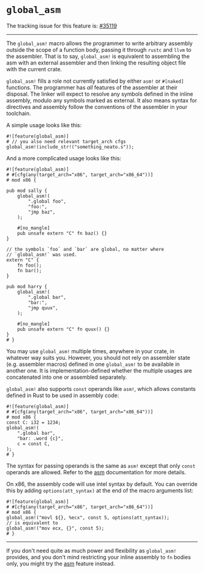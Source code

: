 # `global_asm`

The tracking issue for this feature is: [#35119]

[#35119]: https://github.com/rust-lang/rust/issues/35119

------------------------

The `global_asm!` macro allows the programmer to write arbitrary
assembly outside the scope of a function body, passing it through
`rustc` and `llvm` to the assembler. That is to say, `global_asm!` is
equivalent to assembling the asm with an external assembler and then
linking the resulting object file with the current crate.

`global_asm!` fills a role not currently satisfied by either `asm!`
or `#[naked]` functions. The programmer has _all_ features of the
assembler at their disposal. The linker will expect to resolve any
symbols defined in the inline assembly, modulo any symbols marked as
external. It also means syntax for directives and assembly follow the
conventions of the assembler in your toolchain.

A simple usage looks like this:

```rust,ignore (requires-external-file)
#![feature(global_asm)]
# // you also need relevant target_arch cfgs
global_asm!(include_str!("something_neato.s"));
```

And a more complicated usage looks like this:

```rust,no_run
#![feature(global_asm)]
# #[cfg(any(target_arch="x86", target_arch="x86_64"))]
# mod x86 {

pub mod sally {
    global_asm!(
        ".global foo",
        "foo:",
        "jmp baz",
    );

    #[no_mangle]
    pub unsafe extern "C" fn baz() {}
}

// the symbols `foo` and `bar` are global, no matter where
// `global_asm!` was used.
extern "C" {
    fn foo();
    fn bar();
}

pub mod harry {
    global_asm!(
        ".global bar",
        "bar:",
        "jmp quux",
    );

    #[no_mangle]
    pub unsafe extern "C" fn quux() {}
}
# }
```

You may use `global_asm!` multiple times, anywhere in your crate, in
whatever way suits you. However, you should not rely on assembler state
(e.g. assembler macros) defined in one `global_asm!` to be available in
another one. It is implementation-defined whether the multiple usages
are concatenated into one or assembled separately.

`global_asm!` also supports `const` operands like `asm!`, which allows
constants defined in Rust to be used in assembly code:

```rust,no_run
#![feature(global_asm)]
# #[cfg(any(target_arch="x86", target_arch="x86_64"))]
# mod x86 {
const C: i32 = 1234;
global_asm!(
    ".global bar",
    "bar: .word {c}",
    c = const C,
);
# }
```

The syntax for passing operands is the same as `asm!` except that only
`const` operands are allowed. Refer to the [asm](asm.md) documentation
for more details.

On x86, the assembly code will use intel syntax by default. You can
override this by adding `options(att_syntax)` at the end of the macro
arguments list:

```rust,no_run
#![feature(global_asm)]
# #[cfg(any(target_arch="x86", target_arch="x86_64"))]
# mod x86 {
global_asm!("movl ${}, %ecx", const 5, options(att_syntax));
// is equivalent to
global_asm!("mov ecx, {}", const 5);
# }
```

------------------------

If you don't need quite as much power and flexibility as
`global_asm!` provides, and you don't mind restricting your inline
assembly to `fn` bodies only, you might try the
[asm](asm.md) feature instead.
